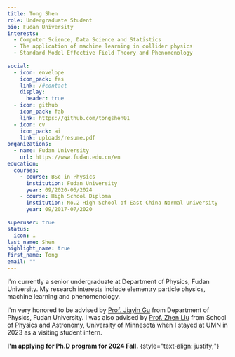 ```yaml
---
title: Tong Shen
role: Undergraduate Student
bio: Fudan University
interests:
  - Computer Science, Data Science and Statistics
  - The application of machine learning in collider physics
  - Standard Model Effective Field Theory and Phenomenology
 
social:
  - icon: envelope
    icon_pack: fas
    link: /#contact
    display:
      header: true
  - icon: github
    icon_pack: fab
    link: https://github.com/tongshen01
  - icon: cv
    icon_pack: ai
    link: uploads/resume.pdf
organizations:
  - name: Fudan University
    url: https://www.fudan.edu.cn/en
education:
  courses:
    - course: BSc in Physics
      institution: Fudan University
      year: 09/2020-06/2024      
    - course: High School Diploma
      institution: No.2 High School of East China Normal University
      year: 09/2017-07/2020
      
superuser: true
status:
  icon: ☕️
last_name: Shen
highlight_name: true
first_name: Tong
email: ""
---
```

I'm currently a senior undergraduate at Department of Physics, Fudan University. My research interests include elementry particle physics, machine learning and phenomenology. 

I'm very honored to be advised by [Prof. Jiayin Gu](https://phys.fudan.edu.cn/4b/db/c7605a412635/page.htm) from Department of Physics, Fudan University. I was also advised by [Prof. Zhen Liu](https://cse.umn.edu/physics/zhen-liu) from School of Physics and Astronomy, University of Minnesota when I stayed at UMN in 2023 as a visiting student intern.

**I'm applying for Ph.D program for 2024 Fall.**
{style="text-align: justify;"}
